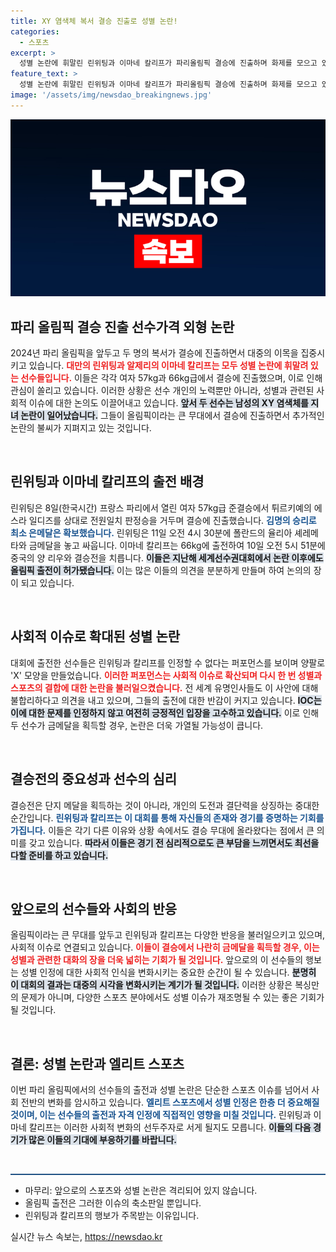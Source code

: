 ```yaml
---
title: XY 염색체 복서 결승 진출로 성별 논란!
categories:
  - 스포츠
excerpt: >
  성별 논란에 휘말린 린위팅과 이마네 칼리프가 파리올림픽 결승에 진출하며 화제를 모으고 있다. 두 선수는 각각 결승에서 금메달을 노리지만, 전 세계의 이목은 그들의 출전 자격에 쏠리고 있다. 과연 그들이 금메달을 거머쥔다면 이 논란은 어떻게 전개될까?
feature_text: >
  성별 논란에 휘말린 린위팅과 이마네 칼리프가 파리올림픽 결승에 진출하며 화제를 모으고 있다. 두 선수는 각각 결승에서 금메달을 노리지만, 전 세계의 이목은 그들의 출전 자격에 쏠리고 있다. 과연 그들이 금메달을 거머쥔다면 이 논란은 어떻게 전개될까?
image: '/assets/img/newsdao_breakingnews.jpg'
---
```


<p><img src="/assets/img/newsdao_breakingnews.jpg" alt="firstkoreanews 속보" /></p>

<h2 data-ke-size="size26">파리 올림픽 결승 진출 선수가격 외형 논란</h2>

<p data-ke-size="size16">2024년 파리 올림픽을 앞두고 두 명의 복서가 결승에 진출하면서 대중의 이목을 집중시키고 있습니다. <b><span style="color: #ee2323;">대만의 린위팅과 알제리의 이마네 칼리프는 모두 성별 논란에 휘말려 있는 선수들입니다.</span></b> 이들은 각각 여자 57kg과 66kg급에서 결승에 진출했으며, 이로 인해 관심이 쏠리고 있습니다. 이러한 상황은 선수 개인의 노력뿐만 아니라, 성별과 관련된 사회적 이슈에 대한 논의도 이끌어내고 있습니다. <b><span style="background-color: #21538527;">앞서 두 선수는 남성의 XY 염색체를 지녀 논란이 일어났습니다.</span></b> 그들이 올림픽이라는 큰 무대에서 결승에 진출하면서 추가적인 논란의 불씨가 지펴지고 있는 것입니다.</p>

<p data-ke-size="size16">&nbsp;</p>

<h2 data-ke-size="size26">린위팅과 이마네 칼리프의 출전 배경</h2>

<p data-ke-size="size16">린위팅은 8일(한국시간) 프랑스 파리에서 열린 여자 57kg급 준결승에서 튀르키예의 에스라 일디즈를 상대로 전원일치 판정승을 거두며 결승에 진출했습니다. <b><span style="color: #1a5490;">김명의 승리로 최소 은메달은 확보했습니다.</span></b> 린위팅은 11일 오전 4시 30분에 폴란드의 율리아 셰레메타와 금메달을 놓고 싸웁니다. 이마네 칼리프는 66kg에 출전하여 10일 오전 5시 51분에 중국의 양 리우와 결승전을 치릅니다. <b><span style="background-color: #21538527;">이들은 지난해 세계선수권대회에서 논란 이후에도 올림픽 출전이 허가됐습니다.</span></b> 이는 많은 이들의 의견을 분분하게 만들며 하여 논의의 장이 되고 있습니다.</p>

<p data-ke-size="size16">&nbsp;</p>

<h2 data-ke-size="size26">사회적 이슈로 확대된 성별 논란</h2>

<p data-ke-size="size16">대회에 출전한 선수들은 린위팅과 칼리프를 인정할 수 없다는 퍼포먼스를 보이며 양팔로 'X' 모양을 만들었습니다. <b><span style="color: #ee2323;">이러한 퍼포먼스는 사회적 이슈로 확산되며 다시 한 번 성별과 스포츠의 결합에 대한 논란을 불러일으켰습니다.</span></b> 전 세계 유명인사들도 이 사안에 대해 불합리하다고 의견을 내고 있으며, 그들의 출전에 대한 반감이 커지고 있습니다. <b><span style="background-color: #21538527;">IOC는 이에 대한 문제를 인정하지 않고 여전히 긍정적인 입장을 고수하고 있습니다.</span></b> 이로 인해 두 선수가 금메달을 획득할 경우, 논란은 더욱 가열될 가능성이 큽니다.</p>

<p data-ke-size="size16">&nbsp;</p>

<h2 data-ke-size="size26">결승전의 중요성과 선수의 심리</h2>

<p data-ke-size="size16">결승전은 단지 메달을 획득하는 것이 아니라, 개인의 도전과 결단력을 상징하는 중대한 순간입니다. <b><span style="color: #1a5490;">린위팅과 칼리프는 이 대회를 통해 자신들의 존재와 경기를 증명하는 기회를 가집니다.</span></b> 이들은 각기 다른 이유와 상황 속에서도 결승 무대에 올라왔다는 점에서 큰 의미를 갖고 있습니다. <b><span style="background-color: #21538527;">따라서 이들은 경기 전 심리적으로도 큰 부담을 느끼면서도 최선을 다할 준비를 하고 있습니다.</span></b></p>

<p data-ke-size="size16">&nbsp;</p>

<h2 data-ke-size="size26">앞으로의 선수들와 사회의 반응</h2>

<p data-ke-size="size16">올림픽이라는 큰 무대를 앞두고 린위팅과 칼리프는 다양한 반응을 불러일으키고 있으며, 사회적 이슈로 연결되고 있습니다. <b><span style="color: #ee2323;">이들이 결승에서 나란히 금메달을 획득할 경우, 이는 성별과 관련한 대화의 장을 더욱 넓히는 기회가 될 것입니다.</span></b> 앞으로의 이 선수들의 행보는 성별 인정에 대한 사회적 인식을 변화시키는 중요한 순간이 될 수 있습니다. <b><span style="background-color: #21538527;">분명히 이 대회의 결과는 대중의 시각을 변화시키는 계기가 될 것입니다.</span></b> 이러한 상황은 복싱만의 문제가 아니며, 다양한 스포츠 분야에서도 성별 이슈가 재조명될 수 있는 좋은 기회가 될 것입니다.</p>

<p data-ke-size="size16">&nbsp;</p>

<h2 data-ke-size="size26">결론: 성별 논란과 엘리트 스포츠</h2>

<p data-ke-size="size16">이번 파리 올림픽에서의 선수들의 출전과 성별 논란은 단순한 스포츠 이슈를 넘어서 사회 전반의 변화를 암시하고 있습니다. <b><span style="color: #1a5490;">엘리트 스포츠에서 성별 인정은 한층 더 중요해질 것이며, 이는 선수들의 출전과 자격 인정에 직접적인 영향을 미칠 것입니다.</span></b> 린위팅과 이마네 칼리프는 이러한 사회적 변화의 선두주자로 서게 될지도 모릅니다. <b><span style="background-color: #21538527;">이들의 다음 경기가 많은 이들의 기대에 부응하기를 바랍니다.</span></b></p>

<p data-ke-size="size16">&nbsp;</p>

<hr style="height: 2px; background-color: #215385;" />  

<ul>  
  <li>마무리: 앞으로의 스포츠와 성별 논란은 격리되어 있지 않습니다.</li>  
  <li>올림픽 출전은 그러한 이슈의 축소판일 뿐입니다.</li>  
  <li>린위팅과 칼리프의 행보가 주목받는 이유입니다.</li>  
</ul>  
실시간 뉴스 속보는, <a href="https://newsdao.kr" rel="dofollow">https://newsdao.kr</a>


